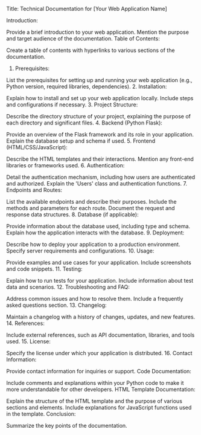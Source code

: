 Title: Technical Documentation for [Your Web Application Name]

Introduction:

Provide a brief introduction to your web application.
Mention the purpose and target audience of the documentation.
Table of Contents:

Create a table of contents with hyperlinks to various sections of the documentation.
1. Prerequisites:

List the prerequisites for setting up and running your web application (e.g., Python version, required libraries, dependencies).
2. Installation:

Explain how to install and set up your web application locally.
Include steps and configurations if necessary.
3. Project Structure:

Describe the directory structure of your project, explaining the purpose of each directory and significant files.
4. Backend (Python Flask):

Provide an overview of the Flask framework and its role in your application.
Explain the database setup and schema if used.
5. Frontend (HTML/CSS/JavaScript):

Describe the HTML templates and their interactions.
Mention any front-end libraries or frameworks used.
6. Authentication:

Detail the authentication mechanism, including how users are authenticated and authorized.
Explain the 'Users' class and authentication functions.
7. Endpoints and Routes:

List the available endpoints and describe their purposes.
Include the methods and parameters for each route.
Document the request and response data structures.
8. Database (if applicable):

Provide information about the database used, including type and schema.
Explain how the application interacts with the database.
9. Deployment:

Describe how to deploy your application to a production environment.
Specify server requirements and configurations.
10. Usage:

Provide examples and use cases for your application.
Include screenshots and code snippets.
11. Testing:

Explain how to run tests for your application.
Include information about test data and scenarios.
12. Troubleshooting and FAQ:

Address common issues and how to resolve them.
Include a frequently asked questions section.
13. Changelog:

Maintain a changelog with a history of changes, updates, and new features.
14. References:

Include external references, such as API documentation, libraries, and tools used.
15. License:

Specify the license under which your application is distributed.
16. Contact Information:

Provide contact information for inquiries or support.
Code Documentation:

Include comments and explanations within your Python code to make it more understandable for other developers.
HTML Template Documentation:

Explain the structure of the HTML template and the purpose of various sections and elements.
Include explanations for JavaScript functions used in the template.
Conclusion:

Summarize the key points of the documentation.